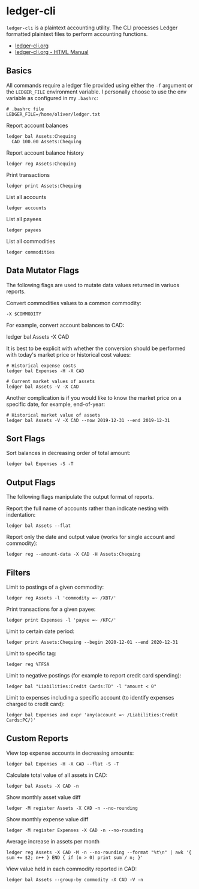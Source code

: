 # ledger-cli

`ledger-cli` is a plaintext accounting utility. The CLI processes Ledger
formatted plaintext files to perform accounting functions.

*    [ledger-cli.org](https://www.ledger-cli.org)
*    [ledger-cli.org - HTML Manual](https://www.ledger-cli.org/3.0/doc/ledger3.html)

## Basics

All commands require a ledger file provided using either the `-f` argument or the
`LEDGER_FILE` environment variable. I personally choose to use the env variable
as configured in my `.bashrc`:

    # .bashrc file
    LEDGER_FILE=/home/oliver/ledger.txt

Report account balances

    ledger bal Assets:Chequing
      CAD 100.00 Assets:Chequing

Report account balance history 

    ledger reg Assets:Chequing

Print transactions

    ledger print Assets:Chequing

List all accounts

    ledger accounts

List all payees

    ledger payees

List all commodities

    ledger commodities

## Data Mutator Flags

The following flags are used to mutate data values returned in variuos reports.

Convert commodities values to a common commodity:

    -X $COMMODITY

For example, convert account balances to CAD:

   ledger bal Assets -X CAD

It is best to be explicit with whether the conversion should be performed
with today's market price or historical cost values:

    # Historical expense costs
    ledger bal Expenses -H -X CAD

    # Current market values of assets
    ledger bal Assets -V -X CAD

Another complication is if you would like to know the market price on a
specific date, for example, end-of-year:

    # Historical market value of assets
    ledger bal Assets -V -X CAD --now 2019-12-31 --end 2019-12-31

## Sort Flags

Sort balances in decreasing order of total amount:

    ledger bal Expenses -S -T

## Output Flags

The following flags manipulate the output format of reports.

Report the full name of accounts rather than indicate nesting with indentation:

    ledger bal Assets --flat

Report only the date and output value (works for single account and commodity):

    ledger reg --amount-data -X CAD -H Assets:Chequing

## Filters

Limit to postings of a given commodity:

    ledger reg Assets -l 'commodity =~ /XBT/'

Print transactions for a given payee:

    ledger print Expenses -l 'payee =~ /KFC/'

Limit to certain date period:

    ledger print Assets:Chequing --begin 2020-12-01 --end 2020-12-31

Limit to specific tag:

    ledger reg %TFSA

Limit to negative postings (for example to report credit card spending):

    ledger bal "Liabilities:Credit Cards:TD" -l "amount < 0"

Limit to expenses including a specific account (to identify expenses charged
to credit card):

    ledger bal Expenses and expr 'any(account =~ /Liabilities:Credit Cards:PC/)'

## Custom Reports

View top expense accounts in decreasing amounts:

    ledger bal Expenses -H -X CAD --flat -S -T

Calculate total value of all assets in CAD:

    ledger bal Assets -X CAD -n

Show monthly asset value diff

    ledger -M register Assets -X CAD -n --no-rounding

Show monthly expense value diff

    ledger -M register Expenses -X CAD -n --no-rounding

Average increase in assets per month

    ledger reg Assets -X CAD -M -n --no-rounding --format "%t\n" | awk '{ sum += $2; n++ } END { if (n > 0) print sum / n; }'

View value held in each commodity reported in CAD:

    ledger bal Assets --group-by commodity -X CAD -V -n

